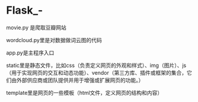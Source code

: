 # Flask_-
movie.py 是爬取豆瓣网站

wordcloud.py里是对数据做词云图的代码

app.py是主程序入口

static里是静态文件，比如css（负责定义网页的外观和样式）、img（图片）、js（用于实现网页的交互和动态功能）、vendor（第三方库、插件或框架的集合，它们由外部供应商或团队提供并用于增强或扩展网页的功能。）

template里是网页的一些模板（html文件，定义网页的结构和内容）
